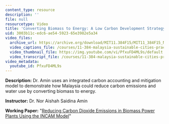 ```yaml
---
content_type: resource
description: ''
file: null
resourcetype: Video
title: 'Converting Biomass to Energy: A Low Carbon Development Strategy for Malaysia'
uid: 3003b11c-edc6-ae54-5923-65e3982e5a34
video_files:
  archive_url: https://archive.org/download/MIT11.384F15/MIT11_384F15_Nor_Aishah_300k.mp4
  video_captions_file: /courses/11-384-malaysia-sustainable-cities-practicum-spring-2018/9afc2575a79151b8af22b8a1b7d0a040_PfxuFD4ML9s.vtt
  video_thumbnail_file: https://img.youtube.com/vi/PfxuFD4ML9s/default.jpg
  video_transcript_file: /courses/11-384-malaysia-sustainable-cities-practicum-spring-2018/e6ba7cd67c76e268e9ae48e28512373c_PfxuFD4ML9s.pdf
video_metadata:
  youtube_id: PfxuFD4ML9s
---
```


**Description:** Dr. Amin uses an integrated carbon accounting and mitigation model to demonstrate how Malaysia could reduce carbon emissions and water use by converting biomass to energy.

**Instructor:** Dr. Nor Aishah Saidina Amin

**Working Paper:** "[Reducing Carbon Dioxide Emissions in Biomass Power Plants Using the INCAM Model](https://malaysiacities.mit.edu/paperAmin)"